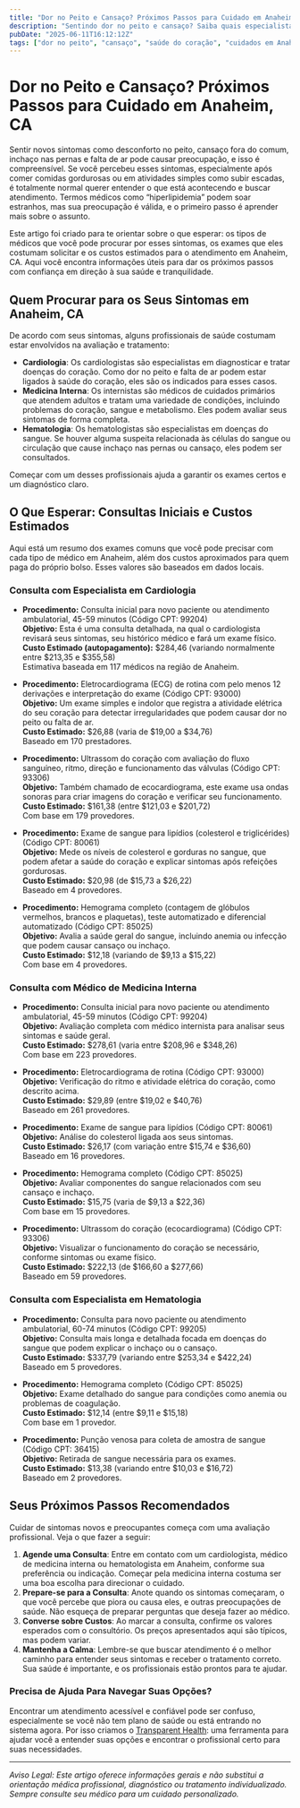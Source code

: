```yaml
---
title: "Dor no Peito e Cansaço? Próximos Passos para Cuidado em Anaheim, CA"
description: "Sentindo dor no peito e cansaço? Saiba quais especialistas procurar, os custos esperados e como agir pela sua saúde em Anaheim."
pubDate: "2025-06-11T16:12:12Z"
tags: ["dor no peito", "cansaço", "saúde do coração", "cuidados em Anaheim", "cardiologia", "medicina interna", "hematologia"]
---
```


# Dor no Peito e Cansaço? Próximos Passos para Cuidado em Anaheim, CA

Sentir novos sintomas como desconforto no peito, cansaço fora do comum, inchaço nas pernas e falta de ar pode causar preocupação, e isso é compreensível. Se você percebeu esses sintomas, especialmente após comer comidas gordurosas ou em atividades simples como subir escadas, é totalmente normal querer entender o que está acontecendo e buscar atendimento. Termos médicos como “hiperlipidemia” podem soar estranhos, mas sua preocupação é válida, e o primeiro passo é aprender mais sobre o assunto.

Este artigo foi criado para te orientar sobre o que esperar: os tipos de médicos que você pode procurar por esses sintomas, os exames que eles costumam solicitar e os custos estimados para o atendimento em Anaheim, CA. Aqui você encontra informações úteis para dar os próximos passos com confiança em direção à sua saúde e tranquilidade.

## Quem Procurar para os Seus Sintomas em Anaheim, CA

De acordo com seus sintomas, alguns profissionais de saúde costumam estar envolvidos na avaliação e tratamento:

- **Cardiologia**: Os cardiologistas são especialistas em diagnosticar e tratar doenças do coração. Como dor no peito e falta de ar podem estar ligados à saúde do coração, eles são os indicados para esses casos.
- **Medicina Interna**: Os internistas são médicos de cuidados primários que atendem adultos e tratam uma variedade de condições, incluindo problemas do coração, sangue e metabolismo. Eles podem avaliar seus sintomas de forma completa.
- **Hematologia**: Os hematologistas são especialistas em doenças do sangue. Se houver alguma suspeita relacionada às células do sangue ou circulação que cause inchaço nas pernas ou cansaço, eles podem ser consultados.

Começar com um desses profissionais ajuda a garantir os exames certos e um diagnóstico claro.

## O Que Esperar: Consultas Iniciais e Custos Estimados

Aqui está um resumo dos exames comuns que você pode precisar com cada tipo de médico em Anaheim, além dos custos aproximados para quem paga do próprio bolso. Esses valores são baseados em dados locais.

### Consulta com Especialista em Cardiologia

- **Procedimento:** Consulta inicial para novo paciente ou atendimento ambulatorial, 45-59 minutos (Código CPT: 99204)  
  **Objetivo:** Esta é uma consulta detalhada, na qual o cardiologista revisará seus sintomas, seu histórico médico e fará um exame físico.  
  **Custo Estimado (autopagamento):** $284,46 (variando normalmente entre $213,35 e $355,58)  
  Estimativa baseada em 117 médicos na região de Anaheim.

- **Procedimento:** Eletrocardiograma (ECG) de rotina com pelo menos 12 derivações e interpretação do exame (Código CPT: 93000)  
  **Objetivo:** Um exame simples e indolor que registra a atividade elétrica do seu coração para detectar irregularidades que podem causar dor no peito ou falta de ar.  
  **Custo Estimado:** $26,88 (varia de $19,00 a $34,76)  
  Baseado em 170 prestadores.

- **Procedimento:** Ultrassom do coração com avaliação do fluxo sanguíneo, ritmo, direção e funcionamento das válvulas (Código CPT: 93306)  
  **Objetivo:** Também chamado de ecocardiograma, este exame usa ondas sonoras para criar imagens do coração e verificar seu funcionamento.  
  **Custo Estimado:** $161,38 (entre $121,03 e $201,72)  
  Com base em 179 provedores.

- **Procedimento:** Exame de sangue para lipídios (colesterol e triglicérides) (Código CPT: 80061)  
  **Objetivo:** Mede os níveis de colesterol e gorduras no sangue, que podem afetar a saúde do coração e explicar sintomas após refeições gordurosas.  
  **Custo Estimado:** $20,98 (de $15,73 a $26,22)  
  Baseado em 4 provedores.

- **Procedimento:** Hemograma completo (contagem de glóbulos vermelhos, brancos e plaquetas), teste automatizado e diferencial automatizado (Código CPT: 85025)  
  **Objetivo:** Avalia a saúde geral do sangue, incluindo anemia ou infecção que podem causar cansaço ou inchaço.  
  **Custo Estimado:** $12,18 (variando de $9,13 a $15,22)  
  Com base em 4 provedores.

### Consulta com Médico de Medicina Interna

- **Procedimento:** Consulta inicial para novo paciente ou atendimento ambulatorial, 45-59 minutos (Código CPT: 99204)  
  **Objetivo:** Avaliação completa com médico internista para analisar seus sintomas e saúde geral.  
  **Custo Estimado:** $278,61 (varia entre $208,96 e $348,26)  
  Com base em 223 provedores.

- **Procedimento:** Eletrocardiograma de rotina (Código CPT: 93000)  
  **Objetivo:** Verificação do ritmo e atividade elétrica do coração, como descrito acima.  
  **Custo Estimado:** $29,89 (entre $19,02 e $40,76)  
  Baseado em 261 provedores.

- **Procedimento:** Exame de sangue para lipídios (Código CPT: 80061)  
  **Objetivo:** Análise do colesterol ligada aos seus sintomas.  
  **Custo Estimado:** $26,17 (com variação entre $15,74 e $36,60)  
  Baseado em 16 provedores.

- **Procedimento:** Hemograma completo (Código CPT: 85025)  
  **Objetivo:** Avaliar componentes do sangue relacionados com seu cansaço e inchaço.  
  **Custo Estimado:** $15,75 (varia de $9,13 a $22,36)  
  Com base em 15 provedores.

- **Procedimento:** Ultrassom do coração (ecocardiograma) (Código CPT: 93306)  
  **Objetivo:** Visualizar o funcionamento do coração se necessário, conforme sintomas ou exame físico.  
  **Custo Estimado:** $222,13 (de $166,60 a $277,66)  
  Baseado em 59 provedores.

### Consulta com Especialista em Hematologia

- **Procedimento:** Consulta para novo paciente ou atendimento ambulatorial, 60-74 minutos (Código CPT: 99205)  
  **Objetivo:** Consulta mais longa e detalhada focada em doenças do sangue que podem explicar o inchaço ou o cansaço.  
  **Custo Estimado:** $337,79 (variando entre $253,34 e $422,24)  
  Baseado em 5 provedores.

- **Procedimento:** Hemograma completo (Código CPT: 85025)  
  **Objetivo:** Exame detalhado do sangue para condições como anemia ou problemas de coagulação.  
  **Custo Estimado:** $12,14 (entre $9,11 e $15,18)  
  Com base em 1 provedor.

- **Procedimento:** Punção venosa para coleta de amostra de sangue (Código CPT: 36415)  
  **Objetivo:** Retirada de sangue necessária para os exames.  
  **Custo Estimado:** $13,38 (variando entre $10,03 e $16,72)  
  Baseado em 2 provedores.

## Seus Próximos Passos Recomendados

Cuidar de sintomas novos e preocupantes começa com uma avaliação profissional. Veja o que fazer a seguir:

1. **Agende uma Consulta**: Entre em contato com um cardiologista, médico de medicina interna ou hematologista em Anaheim, conforme sua preferência ou indicação. Começar pela medicina interna costuma ser uma boa escolha para direcionar o cuidado.
2. **Prepare-se para a Consulta**: Anote quando os sintomas começaram, o que você percebe que piora ou causa eles, e outras preocupações de saúde. Não esqueça de preparar perguntas que deseja fazer ao médico.
3. **Converse sobre Custos**: Ao marcar a consulta, confirme os valores esperados com o consultório. Os preços apresentados aqui são típicos, mas podem variar.
4. **Mantenha a Calma**: Lembre-se que buscar atendimento é o melhor caminho para entender seus sintomas e receber o tratamento correto. Sua saúde é importante, e os profissionais estão prontos para te ajudar.

### Precisa de Ajuda Para Navegar Suas Opções?

Encontrar um atendimento acessível e confiável pode ser confuso, especialmente se você não tem plano de saúde ou está entrando no sistema agora. Por isso criamos o [Transparent Health](https://transparenthealth.ai): uma ferramenta para ajudar você a entender suas opções e encontrar o profissional certo para suas necessidades.

---

*Aviso Legal: Este artigo oferece informações gerais e não substitui a orientação médica profissional, diagnóstico ou tratamento individualizado. Sempre consulte seu médico para um cuidado personalizado.*